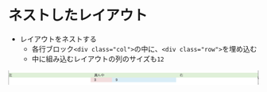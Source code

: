 # ネストしたレイアウト

* レイアウトをネストする
    * 各行ブロック`<div class="col">`の中に、`<div class="row">`を埋め込む
    * 中に組み込むレイアウトの列のサイズも`12`
    
![bootstrap_21](image/bootstrap_021.png)
